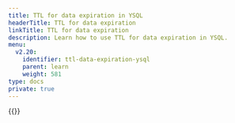 ```yaml
---
title: TTL for data expiration in YSQL
headerTitle: TTL for data expiration
linkTitle: TTL for data expiration
description: Learn how to use TTL for data expiration in YSQL.
menu:
  v2.20:
    identifier: ttl-data-expiration-ysql
    parent: learn
    weight: 581
type: docs
private: true
---
```


<!-- Page DISABLED for lack of content -->

{{<api-tabs>}}
